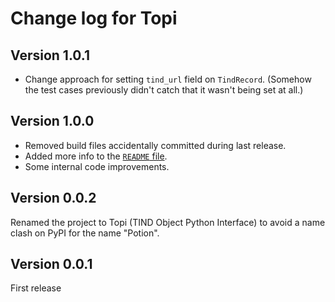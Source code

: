 Change log for Topi
===================

Version 1.0.1
-------------

* Change approach for setting `tind_url` field on `TindRecord`. (Somehow the test cases previously didn't catch that it wasn't being set at all.)


Version 1.0.0
-------------

* Removed build files accidentally committed during last release.
* Added more info to the [`README` file](README.md).
* Some internal code improvements.


Version 0.0.2
-------------

Renamed the project to Topi (TIND Object Python Interface) to avoid a name clash on PyPI for the name "Potion".


Version 0.0.1
-------------

First release
